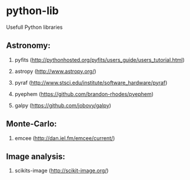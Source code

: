 # python-lib
Usefull Python libraries

## Astronomy:

1. pyfits (http://pythonhosted.org/pyfits/users_guide/users_tutorial.html)

2. astropy (http://www.astropy.org/)

3. pyraf (http://www.stsci.edu/institute/software_hardware/pyraf)

4. pyephem (https://github.com/brandon-rhodes/pyephem)

5. galpy (https://github.com/jobovy/galpy)



## Monte-Carlo: 

1. emcee (http://dan.iel.fm/emcee/current/)

## Image analysis:

1. scikits-image (http://scikit-image.org/)
